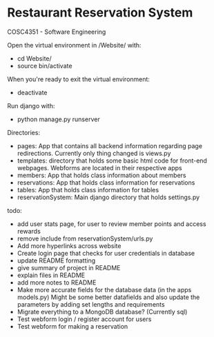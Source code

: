 # Restaurant Reservation System
 COSC4351 - Software Engineering

Open the virtual environment in /Website/ with:
- cd Website/
- source bin/activate

When you're ready to exit the virtual environment:
- deactivate

Run django with:
- python manage.py runserver

Directories:
- pages: App that contains all backend information regarding page redirections. Currently only thing changed is views.py
- templates: directory that holds some basic html code for front-end webpages. Webforms are located in their respective apps
- members: App that holds class information about members
- reservations: App that holds class information for reservations
- tables: App that holds class information for tables
- reservationSystem: Main django directory that holds settings.py

todo:
- add user stats page, for user to review member points and access rewards
- remove include from reservationSystem/urls.py
- Add more hyperlinks across website
- Create login page that checks for user credentials in database
- update README formatting
- give summary of project in README
- explain files in README
- add more notes to README
- Make more accurate fields for the database data (in the apps models.py) Might be some better datafields and also update the parameters by adding set lengths and requirements
- Migrate everything to a MongoDB database? (Currently sql)
- Test webform login / register account for users
- Test webform for making a reservation
